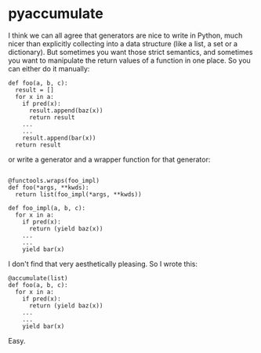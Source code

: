 # pyaccumulate

I think we can all agree that generators are nice to write in Python, much nicer than explicitly collecting into a data structure (like a list, a set or a dictionary). But sometimes you want those strict semantics, and sometimes you want to manipulate the return values of a function in one place. So you can either do it manually:

```python3
def foo(a, b, c):
  result = []
  for x in a:
    if pred(x):
      result.append(baz(x))
      return result
    ...
    ...
    result.append(bar(x))
  return result
```

or write a generator and a wrapper function for that generator:

```python3

@functools.wraps(foo_impl)
def foo(*args, **kwds):
  return list(foo_impl(*args, **kwds))
  
def foo_impl(a, b, c):
  for x in a:
    if pred(x):
      return (yield baz(x))
    ...
    ...
    yield bar(x)
```

I don't find that very aesthetically pleasing. So I wrote this:

```
@accumulate(list)
def foo(a, b, c):
  for x in a:
    if pred(x):
      return (yield baz(x))
    ...
    ...
    yield bar(x)
```

Easy.
